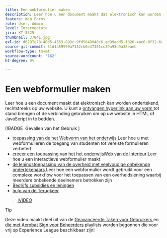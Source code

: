 ```yaml
---
title: Een webformulier maken
description: Leer hoe u een document maakt dat elektronisch kan worden ondertekend op uw website
feature: Web Forms
role: User, Admin
level: Intermediate
jira: KT-5325
thumbnail: 37841.jpg
exl-id: d6297c78-40d5-4353-893c-9fd5648048c6,ed99edd5-f826-4ac6-8f32-6a4e6e48ddc6
source-git-commit: 51d1a59999a7132cb6e47351cc39a93d9a38eaeb
workflow-type: tm+mt
source-wordcount: '162'
ht-degree: 0%

---
```


# Een webformulier maken

Leer hoe u een document maakt dat elektronisch kan worden ondertekend, rechtstreeks op uw website. U kunt a [ ontvangen hyperlink aan uw vorm ](https://salesforceintegration.na2.echosign.com/public/esignWidget?wid=CBFCIBAA3AAABLblqZhBTZvjMual0H-M6HTSunw9hV1t-OdGbQI3d-nWJdEH76dHPxK1QH6DO9XGjch6QVho*) tot stand brengen of de verbinding gebruiken om op uw website in HTML of JavaScript in te bedden.

[!BADGE &#x200B; Gevallen van het Gebruik &#x200B;]

* [ toepassing van de het Webvorm van het onderwijs ](https://experienceleague.adobe.com/docs/document-cloud-learn/sign-learning-hub/expand/recipes/edu/usecase-edu-intern.html?lang=nl-NL)
Leer hoe u met webformulieren de toegang van studenten tot vereiste formulieren verbetert
* [ creeer een toepassing van het het onderwijsWeb van de interieur ](https://experienceleague.adobe.com/docs/document-cloud-learn/sign-learning-hub/expand/recipes/edu/usecase-edu-intern-create.html?lang=nl-NL)
Leer hoe u een interactieve webformulier maakt
* [ de leningstoepassing van de overheid met veelvoudige onbekende ondertekenaars ](https://experienceleague.adobe.com/docs/document-cloud-learn/sign-learning-hub/expand/recipes/gov/webform-multiple-signers.html?lang=nl-NL)
Leer hoe een webformulier wordt gebruikt voor een complexe workflow voor het toepassen van een overheidslening waarbij meerdere onbekende deelnemers betrokken zijn
* [ Bedrijfs subsidies en leningen ](https://experienceleague.adobe.com/docs/document-cloud-learn/sign-learning-hub/expand/recipes/gov/usecasegovgrants.html?lang=nl-NL)
* [ hulp van de Terugkeer ](https://experienceleague.adobe.com/docs/document-cloud-learn/sign-learning-hub/expand/recipes/gov/usecasegovreemployment.html?lang=nl-NL)

>[!VIDEO](https://video.tv.adobe.com/v/3425324?quality=12&learn=on&hidetitle=true&captions=dut)

>[!TIP]
>
>Deze video maakt deel uit van de [ Geavanceerde Taken voor Gebruikers ](https://experienceleague.adobe.com/nl/playlists/acrobat-sign-perform-advanced-tasks-business-users) en [ die met Acrobat Sign voor Beheerders ](https://experienceleague.adobe.com/nl/playlists/acrobat-sign-get-started-administrators) playlists worden begonnen die voor vrij op Experience League beschikbaar zijn!
